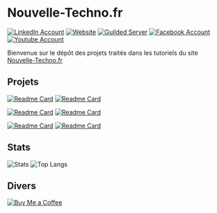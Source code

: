 # Nouvelle-Techno.fr

[![LinkedIn Account](https://img.shields.io/badge/LinkedIn-0e76a8?style=for-the-badge&logo=linkedin)](https://www.linkedin.com/company/nouvelle-techno-fr)
[![Website](https://img.shields.io/badge/Website-011F35?style=for-the-badge)](https://nouvelle-techno.fr)
[![Guilded Server](https://img.shields.io/badge/-Guilded-f5c400?style=for-the-badge)](https://www.guilded.gg/i/EzroqXgE)
[![Facebook Account](https://img.shields.io/badge/Facebook-1877F2?style=for-the-badge&logo=facebook&logoColor=fff)](https://www.facebook.com/nouvelletechnofr/)
[![Youtube Account](https://img.shields.io/youtube/channel/subscribers/UCVPd3h_V_hGjMZ8jNMt939Q?color=FF0000&label=Youtube&logo=youtube&style=for-the-badge&labelColor=f00)](https://www.youtube.com/c/NouvelleTechno)


Bienvenue sur le dépôt des projets traités dans les tutoriels du site  [Nouvelle-Techno.fr](https://nouvelle-techno.fr)

## Projets

[![Readme Card](https://github-readme-stats.vercel.app/api/pin/?username=NouvelleTechno&repo=Javascript-Form-Validation&show_owner=true)](https://github.com/NouvelleTechno/Javascript-Form-Validation)
[![Readme Card](https://github-readme-stats.vercel.app/api/pin/?username=NouvelleTechno&repo=verif-siret&show_owner=true)](https://github.com/NouvelleTechno/verif-siret)

[![Readme Card](https://github-readme-stats.vercel.app/api/pin/?username=NouvelleTechno&repo=e-commerce-Symfony-6&show_owner=true)](https://github.com/NouvelleTechno/e-commerce-Symfony-6)
[![Readme Card](https://github-readme-stats.vercel.app/api/pin/?username=NouvelleTechno&repo=PHP-Oriente-Objet&show_owner=true)](https://github.com/NouvelleTechno/PHP-Oriente-Objet)

[![Readme Card](https://github-readme-stats.vercel.app/api/pin/?username=NouvelleTechno&repo=Symfony-Messagerie-Privee&show_owner=true)](https://github.com/NouvelleTechno/Symfony-Messagerie-Privee)
[![Readme Card](https://github-readme-stats.vercel.app/api/pin/?username=NouvelleTechno&repo=Calculatrice-HTML-CSS-JS&show_owner=true)](https://github.com/NouvelleTechno/Calculatrice-HTML-CSS-JS)

## Stats

![Stats](https://github-readme-stats.vercel.app/api?username=NouvelleTechno&count_private=true&show_icons=true)
![Top Langs](https://github-readme-stats.vercel.app/api/top-langs/?username=NouvelleTechno&layout=compact)

## Divers

[![Buy Me a Coffee](https://www.buymeacoffee.com/assets/img/guidelines/download-assets-sm-2.svg)](https://www.buymeacoffee.com/nouvelletechno)
